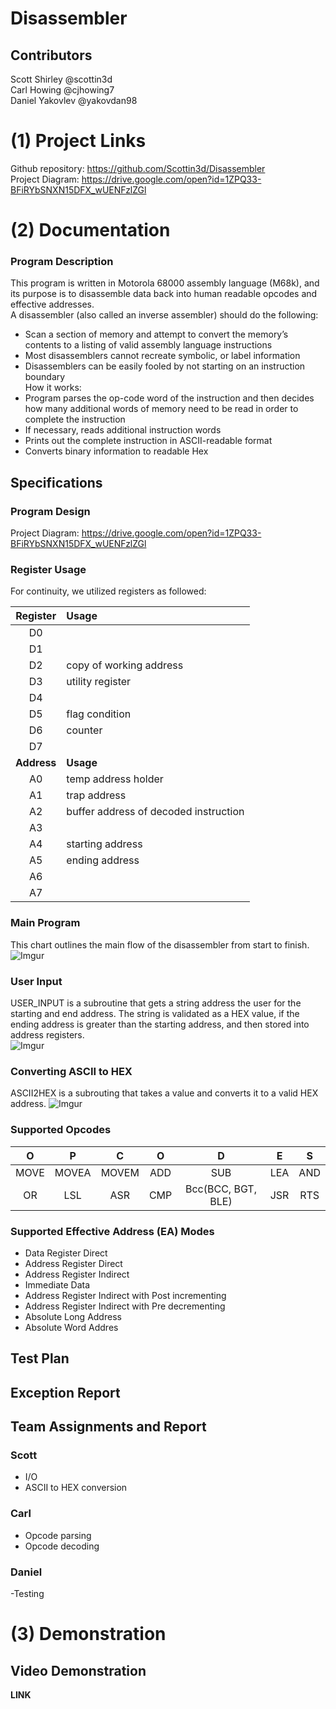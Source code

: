 # Disassembler
## Contributors  
Scott Shirley @scottin3d  
Carl Howing @cjhowing7  
Daniel Yakovlev @yakovdan98  

# (1) Project Links
Github repository: https://github.com/Scottin3d/Disassembler  
Project Diagram: https://drive.google.com/open?id=1ZPQ33-BFiRYbSNXN15DFX_wUENFzlZGl 

# (2) Documentation
### Program Description
This program is written in Motorola 68000 assembly language (M68k), and its purpose is to disassemble data back into human readable opcodes and effective addresses.  
A disassembler (also called an inverse assembler) should do the following:    
* Scan a section of memory and attempt to convert the memory’s contents to a listing of valid assembly language instructions  
* Most disassemblers cannot recreate symbolic, or label information  
* Disassemblers can be easily fooled by not starting on an instruction boundary  
How it works:  
* Program parses the op-code word of the instruction and then decides how many additional words of memory need to be read in order to complete the instruction  
* If necessary, reads additional instruction words  
* Prints out the complete instruction in ASCII-readable format  
* Converts binary information to readable Hex

## Specifications
### Program Design
Project Diagram: https://drive.google.com/open?id=1ZPQ33-BFiRYbSNXN15DFX_wUENFzlZGl 

### Register Usage
For continuity, we utilized registers as followed:

|**Register**|**Usage**|
|:-:|:-|
|D0||
|D1||
|D2|copy of working address|
|D3|utility register|
|D4||
|D5|flag condition|
|D6|counter|
|D7||
|**Address**|**Usage**|
|A0|temp address holder|
|A1|trap address|
|A2|buffer address of decoded instruction|
|A3||
|A4|starting address|
|A5|ending address|
|A6||
|A7||

### Main Program
This chart outlines the main flow of the disassembler from start to finish.
![Imgur](https://i.imgur.com/UyS0BTz.png)

### User Input
USER_INPUT is a subroutine that gets a string address the user for the starting and end address. The string is validated as a HEX value, if the ending address is greater than the starting address, and then stored into address registers.  
![Imgur](https://i.imgur.com/W1MZefR.png)

### Converting ASCII to HEX
ASCII2HEX is a subrouting that takes a value and converts it to a valid HEX address.
![Imgur](https://i.imgur.com/KuqKIYR.png)

### Supported Opcodes
|**O**|**P**|**C**|**O**|**D**|**E**|**S**|
|:-:|:-:|:-:|:-:|:-:|:-:|:-:|
|MOVE|MOVEA|MOVEM|ADD|SUB|LEA|AND|  
|OR|LSL|ASR|CMP|Bcc(BCC, BGT, BLE)|JSR|RTS|

### Supported Effective Address (EA) Modes  
* Data Register Direct  
* Address Register Direct  
* Address Register Indirect  
* Immediate Data  
* Address Register Indirect with Post incrementing  
* Address Register Indirect with Pre decrementing  
* Absolute Long Address  
* Absolute Word Addres  

## Test Plan

## Exception Report

## Team Assignments and Report
### Scott
* I/O  
* ASCII to HEX conversion  
### Carl
* Opcode parsing  
* Opcode decoding  
### Daniel
-Testing  


# (3) Demonstration
## Video Demonstration  
**LINK**  

